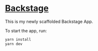 # [Backstage](https://backstage.io)

This is my newly scaffolded Backstage App.

To start the app, run:

```sh
yarn install
yarn dev
```
